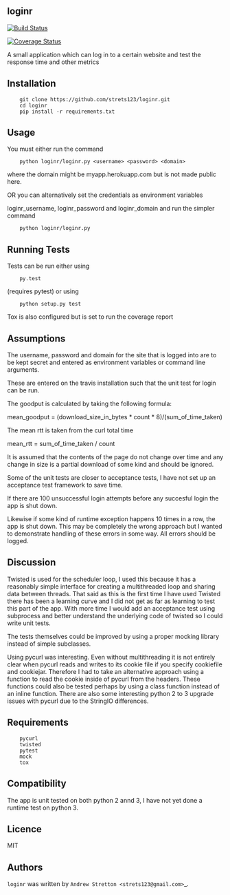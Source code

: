 loginr
-------

[![Build Status](https://travis-ci.org/strets123/loginr.svg?branch=master)](https://travis-ci.org/strets123/loginr)

[![Coverage Status](https://coveralls.io/repos/github/strets123/loginr/badge.svg?branch=HEAD)](https://coveralls.io/github/strets123/loginr?branch=HEAD)

A small application which can log in to a certain website and test the response time and other metrics

Installation
------------

        git clone https://github.com/strets123/loginr.git
        cd loginr
        pip install -r requirements.txt


Usage
-----

You must either run the command 

        python loginr/loginr.py <username> <password> <domain>

where the domain might be myapp.herokuapp.com but is not made public here.

OR you can alternatively set the credentials as environment variables

loginr_username, loginr_password and loginr_domain and run the simpler command

        python loginr/loginr.py

Running Tests
-------------

Tests can be run either using 

        py.test 

(requires pytest) or using 

        python setup.py test

Tox is also configured but is set to run the coverage report



Assumptions
-----------

The username, password and domain for the site that is logged into are to be kept secret and entered as environment variables or command line arguments.

These are entered on the travis installation such that the unit test for login can be run.

The goodput is calculated by taking the following formula:

mean_goodput = (download_size_in_bytes * count * 8)/(sum_of_time_taken)

The mean rtt is taken from the curl total time

mean_rtt = sum_of_time_taken / count

It is assumed  that the contents of  the page do not change over time and any change in size is a partial download of some kind and should be ignored.

Some of the unit tests are closer to acceptance tests, I have not set up an acceptance test framework to save time.

If there are 100 unsuccessful login attempts before any succesful login the app is shut down. 

Likewise if some kind of runtime exception happens 10 times in a row, the app is shut down. This may be completely the wrong approach but I wanted to demonstrate handling of these errors in some way. All errors should be logged.

Discussion
----------

Twisted is used for the scheduler loop, I used this because it has a reasonably simple interface for creating a multithreaded loop and sharing data between threads. That said as this is the first time I have used Twisted there has been a learning curve and I did not get as far as learning to test this part of the app. With more time I would add an acceptance test using subprocess and better understand the underlying code of twisted so I could write unit tests.

The tests themselves could be improved by using a proper mocking library instead of simple subclasses.

Using pycurl was interesting. Even without multithreading it is not entirely clear when pycurl reads and writes to its cookie file if you specify cookiefile and cookiejar. Therefore I had to take an alternative approach using a function to read the cookie inside of pycurl from the headers. These functions could also be tested perhaps by using a class function instead of an inline function. There are also some interesting python 2 to 3 upgrade issues with pycurl due to the StringIO differences.



Requirements
-------------

        pycurl
        twisted
        pytest
        mock
        tox

Compatibility
-------------

The app is unit tested on both python 2 annd 3, I have not yet done a runtime test on python 3.


Licence
-------

MIT

Authors
-------

`loginr` was written by `Andrew Stretton <strets123@gmail.com>`_.
